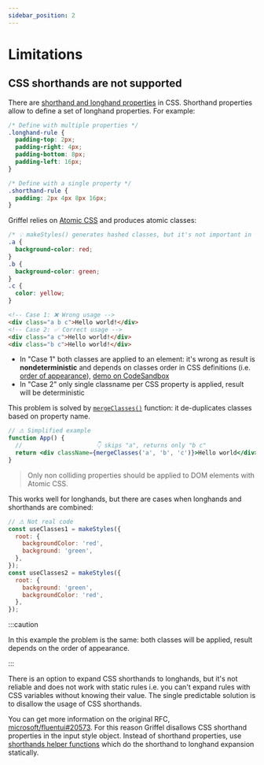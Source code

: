 ```yaml
---
sidebar_position: 2
---
```


# Limitations

## CSS shorthands are not supported

There are [shorthand and longhand properties](https://developer.mozilla.org/en-US/docs/Web/CSS/Shorthand_properties) in CSS. Shorthand properties allow to define a set of longhand properties. For example:

```css
/* Define with multiple properties */
.longhand-rule {
  padding-top: 2px;
  padding-right: 4px;
  padding-bottom: 8px;
  padding-left: 16px;
}

/* Define with a single property */
.shorthand-rule {
  padding: 2px 4px 8px 16px;
}
```

Griffel relies on [Atomic CSS](/react/guides/atomic-css) and produces atomic classes:

```css
/* 💡 makeStyles() generates hashed classes, but it's not important in this example */
.a {
  background-color: red;
}
.b {
  background-color: green;
}
.c {
  color: yellow;
}
```

```html
<!-- Case 1: ❌ Wrong usage -->
<div class="a b c">Hello world!</div>
<!-- Case 2: ✅ Correct usage -->
<div class="a c">Hello world!</div>
<div class="b c">Hello world!</div>
```

- In "Case 1" both classes are applied to an element: it's wrong as result is **nondeterministic** and depends on classes order in CSS definitions (i.e. [order of appearance](https://www.w3.org/TR/css-cascade-3/#cascade-order)), [demo on CodeSandbox](https://codesandbox.io/s/css-insertion-order-matters-mgt6y)
- In "Case 2" only single classname per CSS property is applied, result will be deterministic

This problem is solved by [`mergeClasses()`](https://github.com/microsoft/griffel/blob/main/packages/core/src/mergeClasses.ts) function: it de-duplicates classes based on property name.

```jsx
// ⚠ Simplified example
function App() {
  //                     👇 skips "a", returns only "b c"
  return <div className={mergeClasses('a', 'b', 'c')}>Hello world</div>;
}
```

> Only non colliding properties should be applied to DOM elements with Atomic CSS.

This works well for longhands, but there are cases when longhands and shorthands are combined:

```js
// ⚠ Not real code
const useClasses1 = makeStyles({
  root: {
    backgroundColor: 'red',
    background: 'green',
  },
});
const useClasses2 = makeStyles({
  root: {
    background: 'green',
    backgroundColor: 'red',
  },
});
```

:::caution

In this example the problem is the same: both classes will be applied, result depends on the order of appearance.

:::

There is an option to expand CSS shorthands to longhands, but it's not reliable and does not work with static rules i.e. you can't expand rules with CSS variables without knowing their value. The single predictable solution is to disallow the usage of CSS shorthands.

You can get more information on the original RFC, [microsoft/fluentui#20573](https://github.com/microsoft/fluentui/pull/20573). For this reason Griffel disallows CSS shorthand properties in the input style object. Instead of shorthand properties, use [shorthands helper functions](/react/api/shorthands) which do the shorthand to longhand expansion statically.
